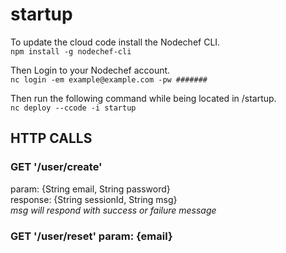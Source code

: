 # startup
To update the cloud code install the Nodechef CLI.  
`npm install -g nodechef-cli`
  
Then Login to your Nodechef account.  
`nc login -em example@example.com -pw #######`  
  
Then run the following command while being located in /startup.  
`nc deploy --ccode -i startup`
  
## **HTTP CALLS**

### GET '/user/create'  
param: {String email, String password}  
response: {String sessionId, String msg}  
*msg will respond with success or failure message*  


### GET '/user/reset' param: {email}
